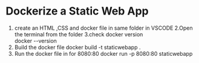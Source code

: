 # Dockerize a Static Web App

1. create an HTML ,CSS and docker file in same folder in VSCODE 
2.Open the terminal from the folder 
3.check docker version   
   docker --version
4. Build the docker file 
 docker build -t staticwebapp . 
5. Run  the docker file in for 8080:80
 docker run -p 8080:80 staticwebapp